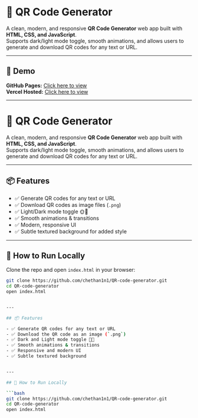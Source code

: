 # 🎨 QR Code Generator

A clean, modern, and responsive **QR Code Generator** web app built with **HTML, CSS, and JavaScript**.  
Supports dark/light mode toggle, smooth animations, and allows users to generate and download QR codes for any text or URL.

---

## 📸 Demo

**GitHub Pages:** [Click here to view](https://chethan1n1.github.io/QR-code-generator/)  
**Vercel Hosted:** [Click here to view](https://qr-code-generator-kappa-jet.vercel.app/)

---

# 🎨 QR Code Generator

A clean, modern, and responsive **QR Code Generator** web app built with **HTML, CSS, and JavaScript**.  
Supports dark/light mode toggle, smooth animations, and allows users to generate and download QR codes for any text or URL.

---

## 📦 Features

- ✅ Generate QR codes for any text or URL  
- ✅ Download QR codes as image files (`.png`)  
- ✅ Light/Dark mode toggle 🌞🌙  
- ✅ Smooth animations & transitions  
- ✅ Modern, responsive UI  
- ✅ Subtle textured background for added style  

---

## 🚀 How to Run Locally

Clone the repo and open `index.html` in your browser:

```bash
git clone https://github.com/chethan1n1/QR-code-generator.git
cd QR-code-generator
open index.html


---

## 📦 Features

- ✅ Generate QR codes for any text or URL  
- ✅ Download the QR code as an image (`.png`)  
- ✅ Dark and Light mode toggle 🌙🌞  
- ✅ Smooth animations & transitions  
- ✅ Responsive and modern UI  
- ✅ Subtle textured background  


---

## 🚀 How to Run Locally

```bash
git clone https://github.com/chethan1n1/QR-code-generator.git
cd QR-code-generator
open index.html
